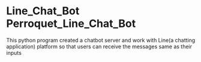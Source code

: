 # Line_Chat_Bot Perroquet_Line_Chat_Bot
This python program created a chatbot server and work with Line(a chatting application) platform so that users 
can receive the messages same as their inputs
